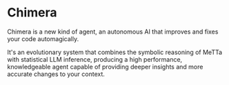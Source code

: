# Chimera

Chimera is a new kind of agent, an autonomous AI that improves and fixes your code automagically.

It's an evolutionary system that combines the symbolic reasoning of MeTTa with statistical LLM inference, producing a 
high performance, knowledgeable agent capable of providing deeper insights and more accurate changes to your context.